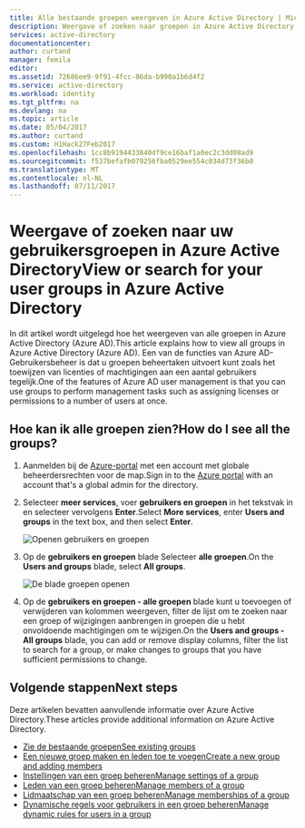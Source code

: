 ```yaml
---
title: Alle bestaande groepen weergeven in Azure Active Directory | Microsoft Docs
description: Weergave of zoeken naar groepen in Azure Active Directory
services: active-directory
documentationcenter: 
author: curtand
manager: femila
editor: 
ms.assetid: 72686ee9-9f91-4fcc-86da-b990a1b6d4f2
ms.service: active-directory
ms.workload: identity
ms.tgt_pltfrm: na
ms.devlang: na
ms.topic: article
ms.date: 05/04/2017
ms.author: curtand
ms.custom: H1Hack27Feb2017
ms.openlocfilehash: 1cc8b9194433840df9ce16baf1a0ec2c3dd08ad9
ms.sourcegitcommit: f537befafb079256fba0529ee554c034d73f36b0
ms.translationtype: MT
ms.contentlocale: nl-NL
ms.lasthandoff: 07/11/2017
---
```

# <a name="view-or-search-for-your-user-groups-in-azure-active-directory"></a><span data-ttu-id="69b44-103">Weergave of zoeken naar uw gebruikersgroepen in Azure Active Directory</span><span class="sxs-lookup"><span data-stu-id="69b44-103">View or search for your user groups in Azure Active Directory</span></span>
<span data-ttu-id="69b44-104">In dit artikel wordt uitgelegd hoe het weergeven van alle groepen in Azure Active Directory (Azure AD).</span><span class="sxs-lookup"><span data-stu-id="69b44-104">This article explains how to view all groups in Azure Active Directory (Azure AD).</span></span> <span data-ttu-id="69b44-105">Een van de functies van Azure AD-Gebruikersbeheer is dat u groepen beheertaken uitvoert kunt zoals het toewijzen van licenties of machtigingen aan een aantal gebruikers tegelijk.</span><span class="sxs-lookup"><span data-stu-id="69b44-105">One of the features of Azure AD user management is that you can use groups to perform management tasks such as assigning licenses or permissions to a number of users at once.</span></span>

## <a name="how-do-i-see-all-the-groups"></a><span data-ttu-id="69b44-106">Hoe kan ik alle groepen zien?</span><span class="sxs-lookup"><span data-stu-id="69b44-106">How do I see all the groups?</span></span>
1. <span data-ttu-id="69b44-107">Aanmelden bij de [Azure-portal](https://portal.azure.com) met een account met globale beheerdersrechten voor de map.</span><span class="sxs-lookup"><span data-stu-id="69b44-107">Sign in to the [Azure portal](https://portal.azure.com) with an account that's a global admin for the directory.</span></span>
2. <span data-ttu-id="69b44-108">Selecteer **meer services**, voer **gebruikers en groepen** in het tekstvak in en selecteer vervolgens **Enter**.</span><span class="sxs-lookup"><span data-stu-id="69b44-108">Select **More services**, enter **Users and groups** in the text box, and then select **Enter**.</span></span>

   ![Openen gebruikers en groepen](./media/active-directory-groups-view-azure-portal/search-user-management.png)
3. <span data-ttu-id="69b44-110">Op de **gebruikers en groepen** blade Selecteer **alle groepen**.</span><span class="sxs-lookup"><span data-stu-id="69b44-110">On the **Users and groups** blade, select **All groups**.</span></span>

   ![De blade groepen openen](./media/active-directory-groups-view-azure-portal/view-groups-blade.png)
4. <span data-ttu-id="69b44-112">Op de **gebruikers en groepen - alle groepen** blade kunt u toevoegen of verwijderen van kolommen weergeven, filter de lijst om te zoeken naar een groep of wijzigingen aanbrengen in groepen die u hebt onvoldoende machtigingen om te wijzigen.</span><span class="sxs-lookup"><span data-stu-id="69b44-112">On the **Users and groups - All groups** blade, you can add or remove display columns, filter the list to search for a group, or make changes to groups that you have sufficient permissions to change.</span></span>

## <a name="next-steps"></a><span data-ttu-id="69b44-113">Volgende stappen</span><span class="sxs-lookup"><span data-stu-id="69b44-113">Next steps</span></span>
<span data-ttu-id="69b44-114">Deze artikelen bevatten aanvullende informatie over Azure Active Directory.</span><span class="sxs-lookup"><span data-stu-id="69b44-114">These articles provide additional information on Azure Active Directory.</span></span>

* [<span data-ttu-id="69b44-115">Zie de bestaande groepen</span><span class="sxs-lookup"><span data-stu-id="69b44-115">See existing groups</span></span>](active-directory-groups-view-azure-portal.md)
* [<span data-ttu-id="69b44-116">Een nieuwe groep maken en leden toe te voegen</span><span class="sxs-lookup"><span data-stu-id="69b44-116">Create a new group and adding members</span></span>](active-directory-groups-create-azure-portal.md)
* [<span data-ttu-id="69b44-117">Instellingen van een groep beheren</span><span class="sxs-lookup"><span data-stu-id="69b44-117">Manage settings of a group</span></span>](active-directory-groups-settings-azure-portal.md)
* [<span data-ttu-id="69b44-118">Leden van een groep beheren</span><span class="sxs-lookup"><span data-stu-id="69b44-118">Manage members of a group</span></span>](active-directory-groups-members-azure-portal.md)
* [<span data-ttu-id="69b44-119">Lidmaatschap van een groep beheren</span><span class="sxs-lookup"><span data-stu-id="69b44-119">Manage memberships of a group</span></span>](active-directory-groups-membership-azure-portal.md)
* [<span data-ttu-id="69b44-120">Dynamische regels voor gebruikers in een groep beheren</span><span class="sxs-lookup"><span data-stu-id="69b44-120">Manage dynamic rules for users in a group</span></span>](active-directory-groups-dynamic-membership-azure-portal.md)
